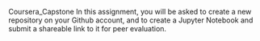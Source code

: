 Coursera_Capstone
In this assignment, you will be asked to create a new repository on your Github account, and to create a Jupyter Notebook and submit a shareable link to it for peer evaluation.
